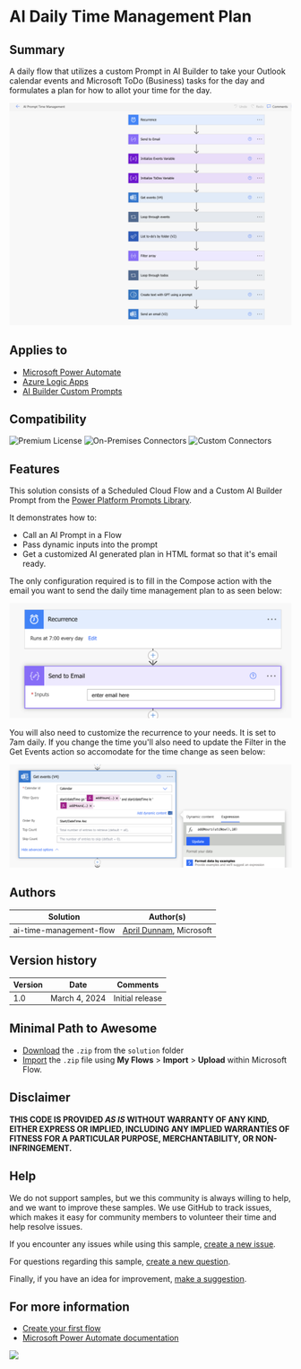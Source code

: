# AI Daily Time Management Plan

## Summary

A daily flow that utilizes a custom Prompt in AI Builder to take your Outlook calendar events and Microsoft ToDo (Business) tasks for the day and formulates a plan for how to allot your time for the day.

![picture of the flow](assets/flow.png)

## Applies to

* [Microsoft Power Automate](https://docs.microsoft.com/en-us/power-automate/getting-started)
* [Azure Logic Apps](https://docs.microsoft.com/en-us/azure/logic-apps/logic-apps-overview)
* [AI Builder Custom Prompts](https://learn.microsoft.com/en-us/ai-builder/create-a-custom-prompt)

## Compatibility

![Premium License](https://img.shields.io/badge/Premium%20License-Required-yellow.svg "Premium license required")
![On-Premises Connectors](https://img.shields.io/badge/On--Premises%20Connectors-No-green.svg "Does not use on-premise connectors")
![Custom Connectors](https://img.shields.io/badge/Custom%20Connectors-Not%20Required-green.svg "Does not use custom connectors")

## Features
This solution consists of a Scheduled Cloud Flow and a Custom AI Builder Prompt from the [Power Platform Prompts Library](https://aka.ms/prompts/time-management).

It demonstrates how to:
 * Call an AI Prompt in a Flow
 * Pass dynamic inputs into the prompt
 * Get a customized AI generated plan in HTML format so that it's email ready.

The only configuration required is to fill in the Compose action with the email you want to send the daily time management plan to as seen below:

![picture of the flow](assets/email.png)

You will also need to customize the recurrence to your needs.  It is set to 7am daily.  If you change the time you'll also need to update the Filter in the Get Events action so accomodate for the time change as seen below:

![picture of the flow](assets/getEventsLe.png)

## Authors

Solution|Author(s)
--------|---------
ai-time-management-flow | [April Dunnam](https://github.com/aprildunnam), Microsoft

## Version history

Version|Date|Comments
-------|----|--------
1.0|March 4, 2024|Initial release

## Minimal Path to Awesome

* [Download](solution/AITimeManagementFlow.zip) the `.zip` from the `solution` folder
* [Import](https://flow.microsoft.com/en-us/blog/import-export-bap-packages/) the `.zip` file using **My Flows** > **Import** > **Upload** within Microsoft Flow.

## Disclaimer

**THIS CODE IS PROVIDED *AS IS* WITHOUT WARRANTY OF ANY KIND, EITHER EXPRESS OR IMPLIED, INCLUDING ANY IMPLIED WARRANTIES OF FITNESS FOR A PARTICULAR PURPOSE, MERCHANTABILITY, OR NON-INFRINGEMENT.**

## Help

We do not support samples, but we this community is always willing to help, and we want to improve these samples. We use GitHub to track issues, which makes it easy for  community members to volunteer their time and help resolve issues.

If you encounter any issues while using this sample, [create a new issue](https://github.com/pnp/powerautomate-samples/issues/new?assignees=&labels=Needs%3A+Triage+%3Amag%3A%2Ctype%3Abug-suspected&template=bug-report.yml&sample=always-reply-to-request&authors=@remyblok&title=always-reply-to-request%20-%20).

For questions regarding this sample, [create a new question](https://github.com/pnp/powerautomate-samples/issues/new?assignees=&labels=Needs%3A+Triage+%3Amag%3A%2Ctype%3Abug-suspected&template=question.yml&sample=always-reply-to-request&authors=@remyblok&title=always-reply-to-request%20-%20).

Finally, if you have an idea for improvement, [make a suggestion](https://github.com/pnp/powerautomate-samples/issues/new?assignees=&labels=Needs%3A+Triage+%3Amag%3A%2Ctype%3Abug-suspected&template=suggestion.yml&sample=always-reply-to-request&authors=@remyblok&title=always-reply-to-request%20-%20).

## For more information

- [Create your first flow](https://docs.microsoft.com/en-us/power-automate/getting-started#create-your-first-flow)
- [Microsoft Power Automate documentation](https://docs.microsoft.com/en-us/power-automate/)


<img src="https://telemetry.sharepointpnp.com/powerautomate-samples/samples/exception-handing-in-do-until-loop" />
